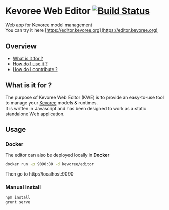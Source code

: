 # Kevoree Web Editor [![Build Status](https://travis-ci.org/kevoree/kevoree-web-editor.svg?branch=master)](https://travis-ci.org/kevoree/kevoree-web-editor)

Web app for [Kevoree](http://kevoree.org/) model management  
You can try it here [https://editor.kevoree.org](https://editor.kevoree.org)

## Overview
 - [What is it for ?](README.md#what-is-it-for-)
 - [How do I use it ?](README.md#how-do-i-use-it-)
 - [How do I contribute ?](README.md#how-do-i-contribute-)

## What is it for ?
The purpose of Kevoree Web Editor (KWE) is to provide an easy-to-use tool to manage your [Kevoree](http://kevoree.org/) models  & runtimes.  
It is written in Javascript and has been designed to work as a static standalone Web application.

## Usage

### Docker
The editor can also be deployed locally in **Docker**
```sh
docker run -p 9090:80 -d kevoree/editor
```

Then go to http://localhost:9090

### Manual install
```sh
npm install
grunt serve
```

